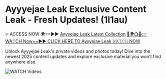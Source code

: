 # Ayyyejae Leak Exclusive Content Leak - Fresh Updates! (1l1au)

🔥 ACCESS NOW 🌍==►► <a href="https://tinyurl.com/3fjeunct" rel="nofollow">Ayyyejae Leak Latest Collection</a></h3>
[🔴🌍📺📱👉WA𝚃CH Now==►► CLICK HERE TO Ayyyejae Leak 𝚆𝙰𝚃𝙲𝙷 NOW](https://tinyurl.com/3fjeunct)

Unlock Ayyyejae Leak's private videos and photos today! Dive into the newest 2025 content updates and explore exclusive material you won’t find anywhere else.


<a href="https://tinyurl.com/3fjeunct" rel="nofollow" data-target="animated-image.originalLink"><img src="https://camo.githubusercontent.com/8a4f000d20f83aca3bf7ec5f350d767afa0574a8a352519fd8cfa583a6f93a33/68747470733a2f2f692e696d6775722e636f6d2f644a486b345a712e676966" alt="WATCH Videos" data-canonical-src="https://i.imgur.com/dJHk4Zq.gif" style="max-width: 100%; display: inline-block;" data-target="animated-image.originalImage"></a>
